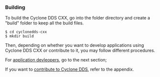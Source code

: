 ### Building

To build the Cyclone DDS CXX, go into the folder directory and create a &quot;build&quot; folder to keep all the build files.

```
$ cd cyclonedds-cxx
$ mkdir build
```

Then, depending on whether you want to develop applications using Cyclone DDS CXX or contribute to it, you may follow different procedures.


For [application devleopers](InstallCycloneDDS-CXX/for-application-developers.html), go to the next section;

If you want to [contribute to Cyclone DDS](Appendix/CycloneDDS-CXX-contribute/index.html), refer to the appendix.